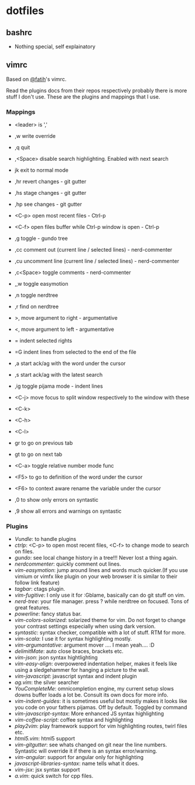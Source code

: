 dotfiles
========

bashrc
------
* Nothing special, self explainatory

vimrc
-----
Based on [@fatih](http://www.github.com/fatih/dotfiles)'s vimrc.

Read the plugins docs from their repos respectively probably there is more stuff
I don't use. These are the plugins and mappings that I use.

### Mappings

* \<leader\> is ','

* ,w write override
* ,q quit
* ,\<Space\> disable search highlighting. Enabled with next search
* jk exit to normal mode

* ,hr revert changes - git gutter
* ,hs stage changes - git gutter
* ,hp see changes - git gutter

* \<C-p\> open most recent files - Ctrl-p
* \<C-f\> open files buffer while Ctrl-p window is open - Ctrl-p

* ,g toggle - gundo tree

* ,cc comment out (current line / selected lines) - nerd-commenter
* ,cu uncomment line (current line / selected lines) - nerd-commenter
* ,c\<Space\> toggle comments - nerd-commenter

* ,,w toggle easymotion

* ,n toggle nerdtree
* ,r find on nerdtree

* \>, move argument to right - argumentative
* \<, move argument to left - argumentative

* = indent selected rights
* =G indent lines from selected to the end of the file

* ,a start ack/ag with the word under the cursor
* ,s start ack/ag with the latest search

* ,ig toggle pijama mode - indent lines

* \<C-j\> move focus to split window respectively to the window with these
* \<C-k\>
* \<C-h\>
* \<C-l\>

* gr to go on previous tab
* gt to go on next tab

* \<C-a\> toggle relative number mode func

* \<F5\> to go to definition of the word under the cursor
* \<F6\> to context aware rename the variable under the cursor

* ,0 to show only errors on syntastic
* ,9 show all errors and warnings on syntastic

### Plugins
* *Vundle*: to handle plugins
* *ctrlp*: \<C-p\> to open most recent files, \<C-f\> to change mode to search on files.
* *gundo*: see local change history in a tree!!! Never lost a thing again.
* *nerdcommenter*: quickly comment out lines.
* *vim-easymotion*: jump around lines and words much quicker.(If you use vimium or
  vimfx like plugin on your web browser it is similar to their follow link feature)
* *tagbar*: ctags plugin.
* *vim-fugitive*: I only use it for :Gblame, basically can do git stuff on vim.
* *nerd-tree*: your file manager. press ? while nerdtree on focused. Tons of
  great features.
* *powerline*: fancy status bar.
* *vim-colors-solarized*: solarized theme for vim. Do not forget to change your
  contrast settings especially when using dark version.
* *syntastic*: syntax checker, compatible with a lot of stuff. RTM for more.
* *vim-scala*: I use it for syntax highlighting mostly.
* *vim-argumantative*: argument mover .... I mean yeah.... :D
* *delimitMate*: auto close braces, brackets etc.
* *vim-json*: json syntax hightlighting
* *vim-easy-align*: overpowered indentation helper, makes it feels like using a
  sledgehammer for hanging a picture to the wall.
* *vim-javascript*: javascript syntax and indent plugin
* *ag.vim*: the silver searcher
* *YouCompleteMe*: omnicompletion engine, my current setup slows downs buffer
  loads a lot be. Consult its own docs for more info.
* *vim-indent-guides*: it is sometimes useful but mostly makes it looks like you
  code on your fathers pijamas. Off by default. Toggled by command
* *vim-javascript-syntax*: More enhanced JS syntax highlighting
* *vim-coffee-script*: coffee syntax and highlighting
* *play2vim*: play framework support for vim highlighting routes, twirl files etc.
* *html5.vim*: html5 support
* *vim-gitgutter*: see whats changed on git near the line numbers. Syntastic will
  override it if there is an syntax error/warning.
* *vim-angular*: support for angular only for highlighting
* *javascript-libraries-syntax*: name tells what it does.
* *vim-jsx*: jsx syntax support
* *a.vim*: quick switch for cpp files.
